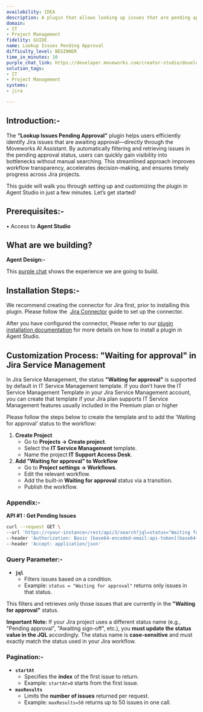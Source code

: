```yaml
---
availability: IDEA
description: A plugin that allows looking up issues that are pending approval.
domain:
- IT
- Project Management
fidelity: GUIDE
name: Lookup Issues Pending Approval
difficulty_level: BEGINNER
time_in_minutes: 10
purple_chat_link: https://developer.moveworks.com/creator-studio/developer-tools/purple-chat/?conversation=%7B%22startTimestamp%22%3A%2211%3A43+AM%22%2C%22messages%22%3A%5B%7B%22parts%22%3A%5B%7B%22richText%22%3A%22Show+me+all+the+issues+pending+my+approval.%22%7D%5D%2C%22role%22%3A%22user%22%7D%2C%7B%22parts%22%3A%5B%7B%22reasoningSteps%22%3A%5B%7B%22richText%22%3A%22Searching+%3Cb%3EJira%3C%2Fb%3E+for+issues+assigned+to+you+with+%3Ccode%3Estatus%3C%2Fcode%3E+as+%27Pending+Approval%27.%22%2C%22status%22%3A%22success%22%7D%5D%7D%2C%7B%22richText%22%3A%22%3Cp%3EI+found+3+issues+in+%3Cb%3EJira%3C%2Fb%3E+waiting+for+your+approval%3A%3C%2Fp%3E%22%7D%2C%7B%22citations%22%3A%5B%7B%22citationTitle%22%3A%22PROJ-456%3A+Request+for+new+staging+environment%22%2C%22connectorName%22%3A%22jira%22%7D%2C%7B%22citationTitle%22%3A%22WEB-881%3A+Content+update+for+homepage+Q3%22%2C%22connectorName%22%3A%22jira%22%7D%2C%7B%22citationTitle%22%3A%22SEC-102%3A+Grant+temporary+database+access+to+contractor%22%2C%22connectorName%22%3A%22jira%22%7D%5D%7D%2C%7B%22richText%22%3A%22%3Cp%3EYou+can+select+an+issue+to+see+more+details%2C+or+approve%2Freject+them+directly+from+here.%3C%2Fp%3E%22%7D%5D%2C%22role%22%3A%22assistant%22%7D%5D%7D
solution_tags:
- IT
- Project Management
systems:
- jira

---
```

## **Introduction:-**

The **“Lookup Issues Pending Approval”** plugin helps users efficiently identify Jira issues that are awaiting approval—directly through the Moveworks AI Assistant. By automatically filtering and retrieving issues in the pending approval status, users can quickly gain visibility into bottlenecks without manual searching. This streamlined approach improves workflow transparency, accelerates decision-making, and ensures timely progress across Jira projects.

This guide will walk you through setting up and customizing the plugin in Agent Studio in just a few minutes. Let’s get started!

## **Prerequisites:-**

• Access to **Agent Studio**

## **What are we building?**

**Agent Design:-**

This [purple chat](https://developer.moveworks.com/creator-studio/developer-tools/purple-chat/?conversation=%7B%22startTimestamp%22%3A%2211%3A43+AM%22%2C%22messages%22%3A%5B%7B%22parts%22%3A%5B%7B%22richText%22%3A%22Show+me+all+the+issues+pending+my+approval.%22%7D%5D%2C%22role%22%3A%22user%22%7D%2C%7B%22parts%22%3A%5B%7B%22reasoningSteps%22%3A%5B%7B%22richText%22%3A%22Searching+%3Cb%3EJira%3C%2Fb%3E+for+issues+assigned+to+you+with+%3Ccode%3Estatus%3C%2Fcode%3E+as+%27Pending+Approval%27.%22%2C%22status%22%3A%22success%22%7D%5D%7D%2C%7B%22richText%22%3A%22%3Cp%3EI+found+3+issues+in+%3Cb%3EJira%3C%2Fb%3E+waiting+for+your+approval%3A%3C%2Fp%3E%22%7D%2C%7B%22citations%22%3A%5B%7B%22citationTitle%22%3A%22PROJ-456%3A+Request+for+new+staging+environment%22%2C%22connectorName%22%3A%22jira%22%7D%2C%7B%22citationTitle%22%3A%22WEB-881%3A+Content+update+for+homepage+Q3%22%2C%22connectorName%22%3A%22jira%22%7D%2C%7B%22citationTitle%22%3A%22SEC-102%3A+Grant+temporary+database+access+to+contractor%22%2C%22connectorName%22%3A%22jira%22%7D%5D%7D%2C%7B%22richText%22%3A%22%3Cp%3EYou+can+select+an+issue+to+see+more+details%2C+or+approve%2Freject+them+directly+from+here.%3C%2Fp%3E%22%7D%5D%2C%22role%22%3A%22assistant%22%7D%5D%7D) shows the experience we are going to build.

## **Installation Steps:-**

We recommend creating the connector for Jira first, prior to installing this plugin. Please follow the  [Jira Connector](https://developer.moveworks.com/marketplace/package/?id=jira&hist=home) guide to set up the connector.

After you have configured the connector, Please refer to our [plugin installation documentation](https://help.moveworks.com/docs/ai-agent-marketplace-installation) for more details on how to install a plugin in Agent Studio.

## **Customization Process: "Waiting for approval" in Jira Service Management**

In Jira Service Management, the status **"Waiting for approval"** is supported by default in IT Service Management template. If you don’t have the IT Service Management Template in your Jira Service Management account, you can create that template if your Jira plan supports IT Service Management features usually included in the Premium plan or higher

Please follow the steps below to create the template and to add the ‘Waiting for approval’ status to the workflow:

1. **Create Project**
    - Go to **Projects → Create project**.
    - Select the **IT Service Management** template.
    - Name the project **IT Support Access Desk**.
2. **Add "Waiting for approval" to Workflow**
    - Go to **Project settings → Workflows**.
    - Edit the relevant workflow.
    - Add the built-in **Waiting for approval** status via a transition.
    - Publish the workflow.

### **Appendix:-**

**API #1 : Get Pending Issues**

```bash
curl --request GET \
--url 'https://<your-instance>/rest/api/3/search?jql=status="Waiting for approval"&startAt=0&maxResults=50' \
--header 'Authorization: Basic [base64-encoded-email:api-token](base64-encoded-email:api-token)' \
--header 'Accept: application/json'
```

### **Query Parameter:-**

- **`jql`**
    - Filters issues based on a condition.
    - Example: `status = "Waiting for approval"` returns only issues in that status.

This filters and retrieves only those issues that are currently in the **"Waiting for approval"** status.

<aside>

**Important Note:** If your Jira project uses a different status name (e.g., "Pending approval", "Awaiting sign-off", etc.), you **must update the status value in the JQL** accordingly. The status name is **case-sensitive** and must exactly match the status used in your Jira workflow.

</aside>

### **Pagination:-**

- **`startAt`**
    - Specifies the **index** of the first issue to return.
    - Example: `startAt=0` starts from the first issue.
- **`maxResults`**
    - Limits the **number of issues** returned per request.
    - Example: `maxResults=50` returns up to 50 issues in one call.